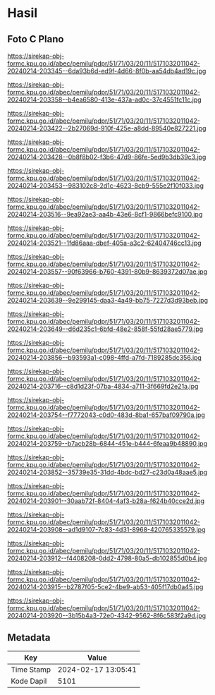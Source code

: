 # Hasil

## Foto C Plano

https://sirekap-obj-formc.kpu.go.id/abec/pemilu/pdpr/51/71/03/20/11/5171032011042-20240214-203345--6da93b6d-ed9f-4d66-8f0b-aa54db4ad19c.jpg

https://sirekap-obj-formc.kpu.go.id/abec/pemilu/pdpr/51/71/03/20/11/5171032011042-20240214-203358--b4ea6580-413e-437a-ad0c-37c4551fc11c.jpg

https://sirekap-obj-formc.kpu.go.id/abec/pemilu/pdpr/51/71/03/20/11/5171032011042-20240214-203422--2b27069d-910f-425e-a8dd-89540e827221.jpg

https://sirekap-obj-formc.kpu.go.id/abec/pemilu/pdpr/51/71/03/20/11/5171032011042-20240214-203428--0b8f8b02-f3b6-47d9-86fe-5ed9b3db39c3.jpg

https://sirekap-obj-formc.kpu.go.id/abec/pemilu/pdpr/51/71/03/20/11/5171032011042-20240214-203453--983102c8-2d1c-4623-8cb9-555e2f10f033.jpg

https://sirekap-obj-formc.kpu.go.id/abec/pemilu/pdpr/51/71/03/20/11/5171032011042-20240214-203516--9ea92ae3-aa4b-43e6-8cf1-9866befc9100.jpg

https://sirekap-obj-formc.kpu.go.id/abec/pemilu/pdpr/51/71/03/20/11/5171032011042-20240214-203521--1fd86aaa-dbef-405a-a3c2-62404746cc13.jpg

https://sirekap-obj-formc.kpu.go.id/abec/pemilu/pdpr/51/71/03/20/11/5171032011042-20240214-203557--90f63966-b760-4391-80b9-8639372d07ae.jpg

https://sirekap-obj-formc.kpu.go.id/abec/pemilu/pdpr/51/71/03/20/11/5171032011042-20240214-203639--9e299145-daa3-4a49-bb75-7227d3d93beb.jpg

https://sirekap-obj-formc.kpu.go.id/abec/pemilu/pdpr/51/71/03/20/11/5171032011042-20240214-203649--d6d235c1-6bfd-48e2-858f-55fd28ae5779.jpg

https://sirekap-obj-formc.kpu.go.id/abec/pemilu/pdpr/51/71/03/20/11/5171032011042-20240214-203856--b93593a1-c098-4ffd-a7fd-7189285dc356.jpg

https://sirekap-obj-formc.kpu.go.id/abec/pemilu/pdpr/51/71/03/20/11/5171032011042-20240214-203716--c8d1d23f-07ba-4834-a711-3f669fd2e21a.jpg

https://sirekap-obj-formc.kpu.go.id/abec/pemilu/pdpr/51/71/03/20/11/5171032011042-20240214-203754--f7772043-c0d0-483d-8ba1-657baf09790a.jpg

https://sirekap-obj-formc.kpu.go.id/abec/pemilu/pdpr/51/71/03/20/11/5171032011042-20240214-203759--b7acb28b-6844-451e-b444-6feaa9b48890.jpg

https://sirekap-obj-formc.kpu.go.id/abec/pemilu/pdpr/51/71/03/20/11/5171032011042-20240214-203852--35739e35-31dd-4bdc-bd27-c23d0a48aae5.jpg

https://sirekap-obj-formc.kpu.go.id/abec/pemilu/pdpr/51/71/03/20/11/5171032011042-20240214-203901--30aab72f-8404-4af3-b28a-f624b40cce2d.jpg

https://sirekap-obj-formc.kpu.go.id/abec/pemilu/pdpr/51/71/03/20/11/5171032011042-20240214-203908--ad1d9107-7c83-4d31-8968-420765335579.jpg

https://sirekap-obj-formc.kpu.go.id/abec/pemilu/pdpr/51/71/03/20/11/5171032011042-20240214-203912--f4408208-0dd2-4798-80a5-db102855d0b4.jpg

https://sirekap-obj-formc.kpu.go.id/abec/pemilu/pdpr/51/71/03/20/11/5171032011042-20240214-203915--b2787f05-5ce2-4be9-ab53-405f17db0a45.jpg

https://sirekap-obj-formc.kpu.go.id/abec/pemilu/pdpr/51/71/03/20/11/5171032011042-20240214-203920--3b15b4a3-72e0-4342-9562-8f6c583f2a9d.jpg


## Metadata

| Key        | Value               |
| ---------- | ------------------- |
| Time Stamp | 2024-02-17 13:05:41 |
| Kode Dapil | 5101                |



